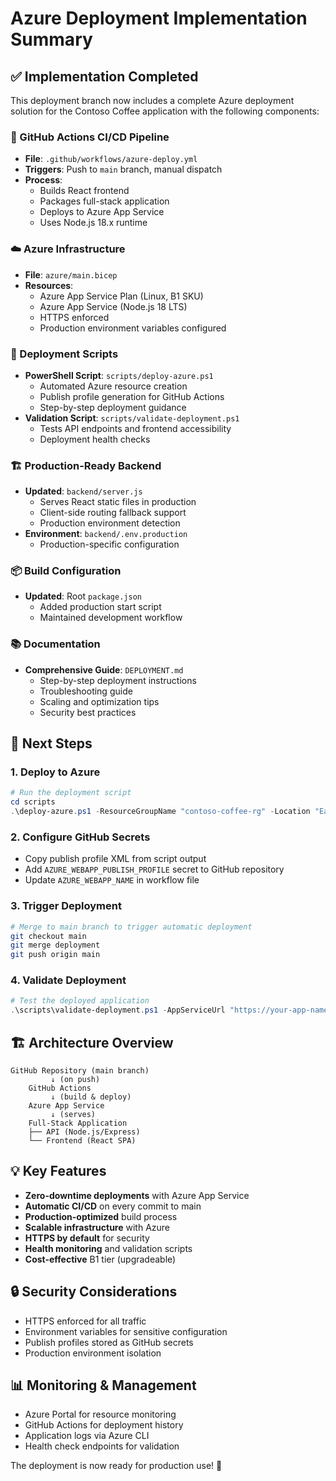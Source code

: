 # Azure Deployment Implementation Summary

## ✅ Implementation Completed

This deployment branch now includes a complete Azure deployment solution for the Contoso Coffee application with the following components:

### 🚀 GitHub Actions CI/CD Pipeline
- **File**: `.github/workflows/azure-deploy.yml`
- **Triggers**: Push to `main` branch, manual dispatch
- **Process**: 
  - Builds React frontend
  - Packages full-stack application
  - Deploys to Azure App Service
  - Uses Node.js 18.x runtime

### ☁️ Azure Infrastructure
- **File**: `azure/main.bicep`
- **Resources**:
  - Azure App Service Plan (Linux, B1 SKU)
  - Azure App Service (Node.js 18 LTS)
  - HTTPS enforced
  - Production environment variables configured

### 🔧 Deployment Scripts
- **PowerShell Script**: `scripts/deploy-azure.ps1`
  - Automated Azure resource creation
  - Publish profile generation for GitHub Actions
  - Step-by-step deployment guidance
- **Validation Script**: `scripts/validate-deployment.ps1`
  - Tests API endpoints and frontend accessibility
  - Deployment health checks

### 🏗️ Production-Ready Backend
- **Updated**: `backend/server.js`
  - Serves React static files in production
  - Client-side routing fallback support
  - Production environment detection
- **Environment**: `backend/.env.production`
  - Production-specific configuration

### 📦 Build Configuration
- **Updated**: Root `package.json`
  - Added production start script
  - Maintained development workflow

### 📚 Documentation
- **Comprehensive Guide**: `DEPLOYMENT.md`
  - Step-by-step deployment instructions
  - Troubleshooting guide
  - Scaling and optimization tips
  - Security best practices

## 🎯 Next Steps

### 1. Deploy to Azure
```powershell
# Run the deployment script
cd scripts
.\deploy-azure.ps1 -ResourceGroupName "contoso-coffee-rg" -Location "East US"
```

### 2. Configure GitHub Secrets
- Copy publish profile XML from script output
- Add `AZURE_WEBAPP_PUBLISH_PROFILE` secret to GitHub repository
- Update `AZURE_WEBAPP_NAME` in workflow file

### 3. Trigger Deployment
```bash
# Merge to main branch to trigger automatic deployment
git checkout main
git merge deployment
git push origin main
```

### 4. Validate Deployment
```powershell
# Test the deployed application
.\scripts\validate-deployment.ps1 -AppServiceUrl "https://your-app-name.azurewebsites.net"
```

## 🏗️ Architecture Overview

```
GitHub Repository (main branch)
         ↓ (on push)
    GitHub Actions
         ↓ (build & deploy)
    Azure App Service
         ↓ (serves)
    Full-Stack Application
    ├── API (Node.js/Express)
    └── Frontend (React SPA)
```

## 💡 Key Features

- **Zero-downtime deployments** with Azure App Service
- **Automatic CI/CD** on every commit to main
- **Production-optimized** build process
- **Scalable infrastructure** with Azure
- **HTTPS by default** for security
- **Health monitoring** and validation scripts
- **Cost-effective** B1 tier (upgradeable)

## 🔒 Security Considerations

- HTTPS enforced for all traffic
- Environment variables for sensitive configuration
- Publish profiles stored as GitHub secrets
- Production environment isolation

## 📊 Monitoring & Management

- Azure Portal for resource monitoring
- GitHub Actions for deployment history
- Application logs via Azure CLI
- Health check endpoints for validation

The deployment is now ready for production use! 🎉
